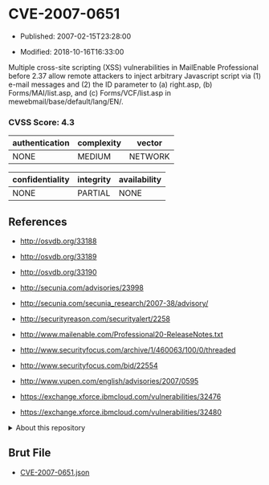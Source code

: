 # CVE-2007-0651

- Published: 2007-02-15T23:28:00

- Modified: 2018-10-16T16:33:00

Multiple cross-site scripting (XSS) vulnerabilities in MailEnable Professional before 2.37 allow remote attackers to inject arbitrary Javascript script via (1) e-mail messages and (2) the ID parameter to (a) right.asp, (b) Forms/MAI/list.asp, and (c) Forms/VCF/list.asp in mewebmail/base/default/lang/EN/.

### CVSS Score: **4.3**

| authentication | complexity | vector |
| --- | --- | --- |
| NONE | MEDIUM | NETWORK |

| confidentiality | integrity | availability |
| --- | --- | --- |
| NONE | PARTIAL | NONE |

## References

* http://osvdb.org/33188

* http://osvdb.org/33189

* http://osvdb.org/33190

* http://secunia.com/advisories/23998

* http://secunia.com/secunia_research/2007-38/advisory/

* http://securityreason.com/securityalert/2258

* http://www.mailenable.com/Professional20-ReleaseNotes.txt

* http://www.securityfocus.com/archive/1/460063/100/0/threaded

* http://www.securityfocus.com/bid/22554

* http://www.vupen.com/english/advisories/2007/0595

* https://exchange.xforce.ibmcloud.com/vulnerabilities/32476

* https://exchange.xforce.ibmcloud.com/vulnerabilities/32480

<details>
<summary>About this repository</summary> 

  This repository is part of the project [Live Hack CVE](https://github.com/Live-Hack-CVE). Main website can be found [www.live-hack.org](https://www.live-hack.org) 
  
  Made by [Sn0wAlice](https://github.com/Sn0wAlice) for the people that care about security and need to have a feed of the latest CVEs. Hope you enjoy it, don't forget to star the repo and follow me on [Twitter](https://twitter.com/Sn0wAlice) and [Github](https://github.com/Sn0wAlice). And that is my [personnal website](https://www.alice-snow.me/)

  - [Home Page](https://github.com/Live-Hack-CVE)
  - [Framework](https://github.com/Live-Hack-CVE/cve-framework)
  - [CVE database](https://github.com/Live-Hack-CVE/full_database)
  - [Changelog](https://github.com/Live-Hack-CVE/Changelog)
</details>

## Brut File

* [CVE-2007-0651.json](https://raw.githubusercontent.com/Live-Hack-CVE/full_database/main/cves/2007/CVE-2007-0651.json)

